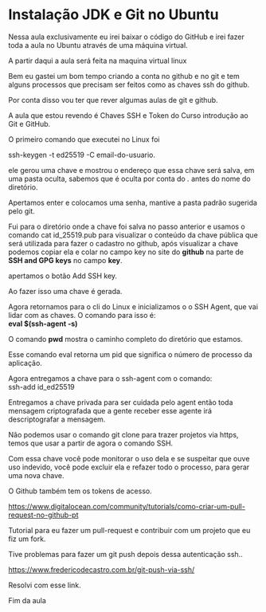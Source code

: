 # Instalação JDK e Git no Ubuntu

Nessa aula exclusivamente eu irei baixar o código do GitHub e irei fazer toda a aula no Ubuntu através de uma máquina virtual.

A partir daqui a aula será feita na maquina virtual linux 

Bem eu gastei um bom tempo criando a conta no github e no git e tem alguns processos que precisam ser feitos como as chaves ssh do github.

Por conta disso vou ter que rever algumas aulas de git e github.

A aula que estou revendo é Chaves SSH e Token do Curso introdução ao Git e GitHub.

O primeiro comando que executei no Linux foi

ssh-keygen -t ed25519 -C email-do-usuario.

ele gerou uma chave e mostrou o endereço que essa chave será salva, em uma pasta oculta, sabemos que é oculta por conta do *.* antes do nome do diretório.

Apertamos enter e colocamos uma senha, mantive a pasta padrão sugerida pelo git.

Fui para o diretório onde a chave foi salva no passo anterior e usamos o comando cat id_25519.pub para visualizar o conteúdo da chave pública que será utilizada para fazer o cadastro no github, após visualizar a chave podemos copiar ela e colar no campo key no site do **github** na parte de **SSH and GPG keys** no campo **key**.  

apertamos o botão Add SSH key.

Ao fazer isso uma chave é gerada.

Agora retornamos para o cli do Linux e inicializamos o o SSH Agent, que vai lidar com as chaves. O comando para isso é:  
**eval $(ssh-agent -s)**  

O comando **pwd** mostra o caminho completo do diretório que estamos.

Esse comando eval retorna um pid que significa o número de processo da aplicação.  

Agora entregamos a chave para o ssh-agent com o comando:  
ssh-add id_ed25519

Entregamos a chave privada para ser cuidada pelo agent então toda mensagem criptografada que a gente receber esse agente irá descriptografar a mensagem.  

Não podemos usar o comando git clone para trazer projetos via https, temos que usar a partir de agora o comando SSH.

Com essa chave você pode monitorar o uso dela e se suspeitar que ouve uso indevido, você pode excluir ela e refazer todo o processo, para gerar uma nova chave.  

O Github também tem os tokens de acesso.

https://www.digitalocean.com/community/tutorials/como-criar-um-pull-request-no-github-pt

Tutorial para eu fazer um pull-request e contribuir com um projeto que eu fiz um fork.

Tive problemas para fazer um git push depois dessa autenticação ssh..

https://www.fredericodecastro.com.br/git-push-via-ssh/

Resolvi com esse link.

Fim da aula
